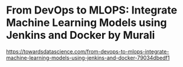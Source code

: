 # From DevOps to MLOPS: Integrate Machine Learning Models using Jenkins and Docker by Murali

https://towardsdatascience.com/from-devops-to-mlops-integrate-machine-learning-models-using-jenkins-and-docker-79034dbedf1
